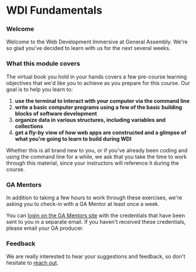 # WDI Fundamentals


### Welcome

Welcome to the Web Development Immersive at General Assembly. We're so glad you've decided to learn with us for the next several weeks.

### What this module covers

The virtual book you hold in your hands covers a few pre-course learning objectives that we'd like you to achieve as you prepare for this course. Our goal is to help you learn to:

1. **use the terminal to interact with your computer via the command line**
2. **write a basic computer programs using a few of the basic building blocks of software development**
3. **organize data in various structures, including variables and collections**
4. **get a fly-by view of how web apps are constructed and a glimpse of what you're going to learn to build during WDI**

Whether this is all brand new to you, or if you've already been coding and using the command line for a while, we ask that you take the time to work through this material, since your instructors will reference it during the course.

### GA Mentors

In addition to taking a few hours to work through these exercises, we're asking you to check-in with a GA Mentor at least once a week.

You can [login on the GA Mentors site](ga.hackhands.com) with the credentials that have been sent to you in a separate email. If you haven't received these credentials, please email your GA producer.

### Feedback

We are really interested to hear your suggestions and feedback, so don't hesitate to [reach out](jdm@generalassemb.ly).
